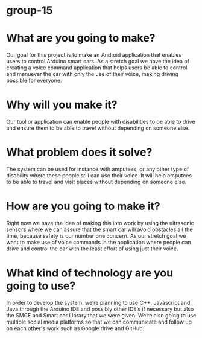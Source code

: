 # group-15


# What are you going to make?

Our goal for this project is to make an Android application that enables users to control Arduino smart cars. As a stretch goal we have the idea 
of creating a voice command application that helps users be able to control and manuever the car with only the use of their voice, making driving possible for everyone.  

# Why will you make it?

Our tool or application can enable people with disabilities to be able to drive and ensure them to be able to travel without depending on someone else.  

# What problem does it solve?

The system can be used for instance with amputees, or any other type of disability where these people still can use their voice. It will help amputees to be able to travel and visit places without depending on someone else. 

# How are you going to make it?

Right now we have the idea of making this into work by using the ultrasonic sensors where we can assure that the smart car will avoid obstacles all the time, because safety is our number one concern. As our stretch goal we want to make use of voice commands in the application where people can drive and control the car with the least effort of using just their voice.  

# What kind of technology are you going to use?

In order to develop the system, we’re planning to use C++, Javascript and Java through the Arduino IDE and possibly other IDE’s if necessary but also the SMCE and Smart car Library that we were given. We’re also going to use multiple social media platforms so that we can communicate and follow up on each other's work such as Google drive and GitHub.
